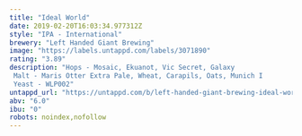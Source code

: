 ```yaml
---
title: "Ideal World"
date: 2019-02-20T16:03:34.977312Z
style: "IPA - International"
brewery: "Left Handed Giant Brewing"
image: "https://labels.untappd.com/labels/3071890"
rating: "3.89"
description: "Hops - Mosaic, Ekuanot, Vic Secret, Galaxy Malt - Maris Otter Extra Pale, Wheat, Carapils, Oats, Munich I Yeast - WLP002"
untappd_url: "https://untappd.com/b/left-handed-giant-brewing-ideal-world/3071890"
abv: "6.0"
ibu: "0"
robots: noindex,nofollow
---
```

